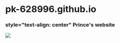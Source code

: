 # pk-628996.github.io
<h3> <p> style="text-align: center"  Prince's website </p> </h3>
<img src="https://te.legra.ph/file/c5ffe53d0a2eaeb9f0bc2.jpg" />

